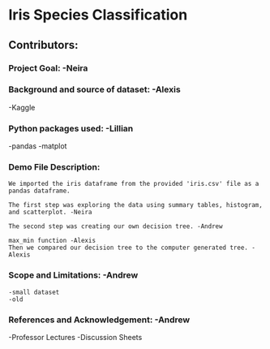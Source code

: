 # Iris Species Classification 

## Contributors:

### Project Goal: -Neira

### Background and source of dataset: -Alexis
  -Kaggle
  
### Python packages used: -Lillian
  -pandas
  -matplot
### Demo File Description:
    We imported the iris dataframe from the provided 'iris.csv' file as a pandas dataframe.
    
    The first step was exploring the data using summary tables, histogram, and scatterplot. -Neira
    
    The second step was creating our own decision tree. -Andrew
    
    max_min function -Alexis
    Then we compared our decision tree to the computer generated tree. -Alexis
### Scope and Limitations: -Andrew
    -small dataset
    -old
    
### References and Acknowledgement: -Andrew
  -Professor Lectures
  -Discussion Sheets
